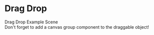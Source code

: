 # Drag Drop
 Drag Drop Example Scene<br>
 Don't forget to add a canvas group component to the draggable object!<br>
